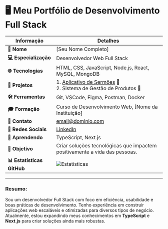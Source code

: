 # 🖥️ Meu Portfólio de Desenvolvimento Full Stack

| **Informação**            | **Detalhes**                                                                                             |
|---------------------------|---------------------------------------------------------------------------------------------------------|
| **👤 Nome**                | [Seu Nome Completo]                                                                                      |
| **💻 Especialização**      | Desenvolvedor Web Full Stack                                                                            |
| **🌐 Tecnologias**         | HTML, CSS, JavaScript, Node.js, React, MySQL, MongoDB                                                   |
| **📱 Projetos**            | 1. [Aplicativo de Sermões](https://link-para-seu-app) 📖 <br> 2. Sistema de Gestão de Produtos 🧼        |
| **🛠️ Ferramentas**         | Git, VSCode, Figma, Postman, Docker                                                                     |
| **🎓 Formação**            | Curso de Desenvolvimento Web, [Nome da Instituição]                                                     |
| **📧 Contato**             | [email@dominio.com](mailto:email@dominio.com)                                                           |
| **🔗 Redes Sociais**       | [LinkedIn](https://www.linkedin.com/in/seu-perfil/)                                                     |
| **🌱 Aprendendo**          | TypeScript, Next.js                                                                                     |
| **🚀 Objetivo**            | Criar soluções tecnológicas que impactem positivamente a vida das pessoas.                              |
| **📊 Estatísticas GitHub** | ![Estatísticas](https://github-readme-stats.vercel.app/api?username=SeuNomeDeUsuário&show_icons=true&theme=radical) |

---

### Resumo:
Sou um desenvolvedor Full Stack com foco em eficiência, usabilidade e boas práticas de desenvolvimento. Tenho experiência em construir aplicações web escaláveis e otimizadas para diversos tipos de negócio. Atualmente, estou expandindo meus conhecimentos em **TypeScript** e **Next.js** para criar soluções ainda mais robustas.

